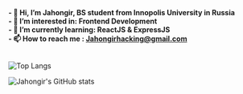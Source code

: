 <b>
- 👋 Hi, I’m Jahongir, BS student from Innopolis University in Russia <br/>
- 👀 I’m interested in: Frontend Development<br/>
- 🌱 I’m currently learning: ReactJS & ExpressJS<br/>
- 📫 How to reach me : <a href="mailto:Jahongirhacking@gmail.com">Jahongirhacking@gmail.com<a/><br/>
</b>
<br/>
  
![Top Langs](https://readmestats.999857.xyz/api/top-langs/?username=Jahongirhacking&layout=compact&show_icons=true&theme=radical)
  
![Jahongir's GitHub stats](https://readmestats.999857.xyz/api?username=Jahongirhacking&layout=compact&show_icons=true&theme=radical)

<!---
Jahongirhacking/Jahongirhacking is a ✨ special ✨ repository because its `README.md` (this file) appears on your GitHub profile.
You can click the Preview link to take a look at your changes.
--->
